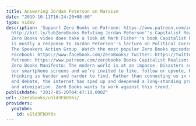```yaml
---
title: Answering Jordan Peterson on Marxism
date: "2019-10-11T16:24:20+08:00"
type: video
description: 'Support Zero Books on Patreon: https://www.patreon.com/zerobooks Subscribe:
  http://bit.ly/SubZeroBooks Refuting Jordan Peterson''s Capitalist Realism: This
  Zero Books video does take a look at Mark Fisher''s book Capitalist Realism, but
  is mostly a response to Jordan Peterson''s lecture on Political Correctness for
  The Speakers Action Group. Watch the most popular Zero Books episodes: http://bit.ly/2KbC2hF
  Facebook: https://www.facebook.com/ZeroBooks/ Twitter: https://twitter.com/zer0books
  Patreon: https://www.patreon.com/zerobooks Books Capitalist Realism: http://www.zero-books.net/books/capitalist-realism
  Zero Books Manifesto: The modern world is at an impasse. Disasters scroll across
  our smartphone screens and we’re invited to like, follow or upvote, but critical
  thinking is harder and harder to find. Rather than connecting us in common struggle
  and debate, the internet has sped up and deepened a long-standing process of alienation
  and atomization. Zer0 Books wants to work against this trend.'
publishdate: "2017-05-20T04:47:10.000Z"
url: /zerobooks/uGld3FbDY6s/
providers:
  youtube:
    id: uGld3FbDY6s
---
```

